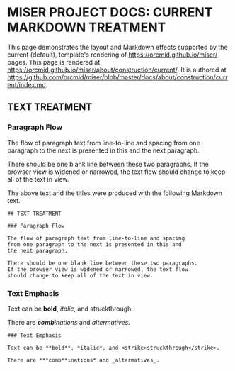 <!-- index.md  0.0.0              UTF-8                      dh:2019-11-20 -->
<!-- https://github.com/orcmid/miser/blob/master/
     docs/about/construction/current/index.md -->
# MISER PROJECT DOCS: CURRENT MARKDOWN TREATMENT

This page demonstrates the layout and Markdown effects supported by the
current (default), template's rendering of <https://orcmid.github.io/miser/>
pages.  This page is rendered at
<https://orcmid.github.io/miser/about/construction/current/>.  It is authored
at
<https://github.com/orcmid/miser/blob/master/docs/about/construction/current/index.md>.

## TEXT TREATMENT

### Paragraph Flow

The flow of paragraph text from line-to-line and spacing
from one paragraph to the next is presented in this and
the next paragraph.

There should be one blank line between these two paragraphs.
If the browser view is widened or narrowed, the text flow
should change to keep all of the text in view.

The above text and the titles were produced with the following Markdown text.
```text
## TEXT TREATMENT

### Paragraph Flow

The flow of paragraph text from line-to-line and spacing
from one paragraph to the next is presented in this and
the next paragraph.

There should be one blank line between these two paragraphs.
If the browser view is widened or narrowed, the text flow
should change to keep all of the text in view.
```

### Text Emphasis

Text can be **bold**, *italic*, and <strike>struckthrough</strike>.

There are ***comb**inations* and _altermatives_.

```text
### Text Emphasis

Text can be **bold**, *italic*, and <strike>struckthrough</strike>.

There are ***comb**inations* and _altermatives_.
```

<!-- 0.0.1 2019-11-20-16:45 Add Text Emphasis
     0.0.0 2019-11-20-16:12 Start with Text Flow Demonstration
     -->
<!--       *** end of docs/about/construction/current/index.md ***         -->
